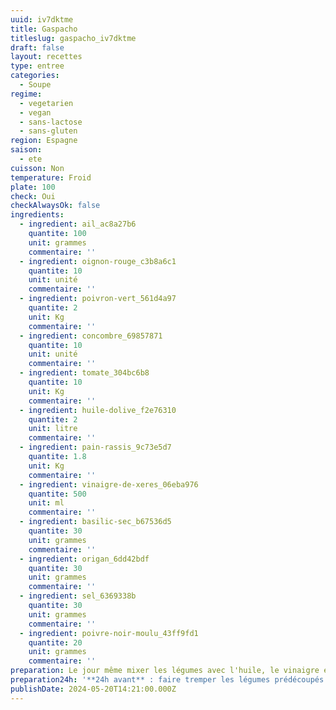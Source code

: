 ```yaml
---
uuid: iv7dktme
title: Gaspacho
titleslug: gaspacho_iv7dktme
draft: false
layout: recettes
type: entree
categories:
  - Soupe
regime:
  - vegetarien
  - vegan
  - sans-lactose
  - sans-gluten
region: Espagne
saison:
  - ete
cuisson: Non
temperature: Froid
plate: 100
check: Oui
checkAlwaysOk: false
ingredients:
  - ingredient: ail_ac8a27b6
    quantite: 100
    unit: grammes
    commentaire: ''
  - ingredient: oignon-rouge_c3b8a6c1
    quantite: 10
    unit: unité
    commentaire: ''
  - ingredient: poivron-vert_561d4a97
    quantite: 2
    unit: Kg
    commentaire: ''
  - ingredient: concombre_69857871
    quantite: 10
    unit: unité
    commentaire: ''
  - ingredient: tomate_304bc6b8
    quantite: 10
    unit: Kg
    commentaire: ''
  - ingredient: huile-dolive_f2e76310
    quantite: 2
    unit: litre
    commentaire: ''
  - ingredient: pain-rassis_9c73e5d7
    quantite: 1.8
    unit: Kg
    commentaire: ''
  - ingredient: vinaigre-de-xeres_06eba976
    quantite: 500
    unit: ml
    commentaire: ''
  - ingredient: basilic-sec_b67536d5
    quantite: 30
    unit: grammes
    commentaire: ''
  - ingredient: origan_6dd42bdf
    quantite: 30
    unit: grammes
    commentaire: ''
  - ingredient: sel_6369338b
    quantite: 30
    unit: grammes
    commentaire: ''
  - ingredient: poivre-noir-moulu_43ff9fd1
    quantite: 20
    unit: grammes
    commentaire: ''
preparation: Le jour même mixer les légumes avec l'huile, le vinaigre et le pain... servir frais bien entendu!!!
preparation24h: '**24h avant** : faire tremper les légumes prédécoupés petits avec l''huile assaisonnée.'
publishDate: 2024-05-20T14:21:00.000Z
---
```

